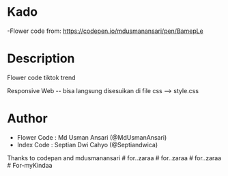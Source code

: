# Kado
-Flower code from: https://codepen.io/mdusmanansari/pen/BamepLe


# Description
Flower code tiktok trend 

Responsive Web -- bisa langsung disesuikan di file css --> style.css

# Author
- Flower Code : Md Usman Ansari (@MdUsmanAnsari)
- Index Code : Septian Dwi Cahyo (@Septiandwica)

Thanks to codepan and mdusmanansari
#   f o r . . z a r a a  
 #   f o r . . z a r a a  
 #   f o r . . z a r a a  
 #   F o r - m y K i n d a a  
 